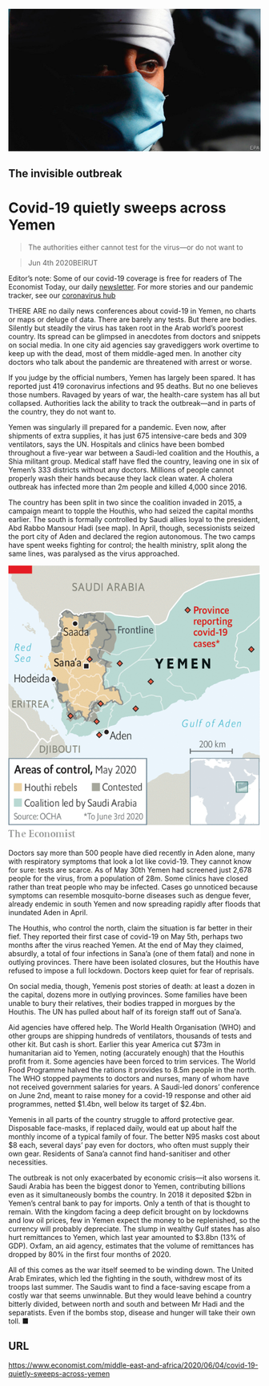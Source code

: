 ![](./images/20200606_MAP001_0.jpg)

## The invisible outbreak

# Covid-19 quietly sweeps across Yemen

> The authorities either cannot test for the virus—or do not want to

> Jun 4th 2020BEIRUT

Editor’s note: Some of our covid-19 coverage is free for readers of The Economist Today, our daily [newsletter](https://www.economist.com/https://my.economist.com/user#newsletter). For more stories and our pandemic tracker, see our [coronavirus hub](https://www.economist.com//news/2020/03/11/the-economists-coverage-of-the-coronavirus)

THERE ARE no daily news conferences about covid-19 in Yemen, no charts or maps or deluge of data. There are barely any tests. But there are bodies. Silently but steadily the virus has taken root in the Arab world’s poorest country. Its spread can be glimpsed in anecdotes from doctors and snippets on social media. In one city aid agencies say gravediggers work overtime to keep up with the dead, most of them middle-aged men. In another city doctors who talk about the pandemic are threatened with arrest or worse.

If you judge by the official numbers, Yemen has largely been spared. It has reported just 419 coronavirus infections and 95 deaths. But no one believes those numbers. Ravaged by years of war, the health-care system has all but collapsed. Authorities lack the ability to track the outbreak—and in parts of the country, they do not want to.

Yemen was singularly ill prepared for a pandemic. Even now, after shipments of extra supplies, it has just 675 intensive-care beds and 309 ventilators, says the UN. Hospitals and clinics have been bombed throughout a five-year war between a Saudi-led coalition and the Houthis, a Shia militant group. Medical staff have fled the country, leaving one in six of Yemen’s 333 districts without any doctors. Millions of people cannot properly wash their hands because they lack clean water. A cholera outbreak has infected more than 2m people and killed 4,000 since 2016.

The country has been split in two since the coalition invaded in 2015, a campaign meant to topple the Houthis, who had seized the capital months earlier. The south is formally controlled by Saudi allies loyal to the president, Abd Rabbo Mansour Hadi (see map). In April, though, secessionists seized the port city of Aden and declared the region autonomous. The two camps have spent weeks fighting for control; the health ministry, split along the same lines, was paralysed as the virus approached.

![](./images/20200606_MAM957.png)

Doctors say more than 500 people have died recently in Aden alone, many with respiratory symptoms that look a lot like covid-19. They cannot know for sure: tests are scarce. As of May 30th Yemen had screened just 2,678 people for the virus, from a population of 28m. Some clinics have closed rather than treat people who may be infected. Cases go unnoticed because symptoms can resemble mosquito-borne diseases such as dengue fever, already endemic in south Yemen and now spreading rapidly after floods that inundated Aden in April.

The Houthis, who control the north, claim the situation is far better in their fief. They reported their first case of covid-19 on May 5th, perhaps two months after the virus reached Yemen. At the end of May they claimed, absurdly, a total of four infections in Sana’a (one of them fatal) and none in outlying provinces. There have been isolated closures, but the Houthis have refused to impose a full lockdown. Doctors keep quiet for fear of reprisals.

On social media, though, Yemenis post stories of death: at least a dozen in the capital, dozens more in outlying provinces. Some families have been unable to bury their relatives, their bodies trapped in morgues by the Houthis. The UN has pulled about half of its foreign staff out of Sana’a.

Aid agencies have offered help. The World Health Organisation (WHO) and other groups are shipping hundreds of ventilators, thousands of tests and other kit. But cash is short. Earlier this year America cut $73m in humanitarian aid to Yemen, noting (accurately enough) that the Houthis profit from it. Some agencies have been forced to trim services. The World Food Programme halved the rations it provides to 8.5m people in the north. The WHO stopped payments to doctors and nurses, many of whom have not received government salaries for years. A Saudi-led donors’ conference on June 2nd, meant to raise money for a covid-19 response and other aid programmes, netted $1.4bn, well below its target of $2.4bn.

Yemenis in all parts of the country struggle to afford protective gear. Disposable face-masks, if replaced daily, would eat up about half the monthly income of a typical family of four. The better N95 masks cost about $8 each, several days’ pay even for doctors, who often must supply their own gear. Residents of Sana’a cannot find hand-sanitiser and other necessities.

The outbreak is not only exacerbated by economic crisis—it also worsens it. Saudi Arabia has been the biggest donor to Yemen, contributing billions even as it simultaneously bombs the country. In 2018 it deposited $2bn in Yemen’s central bank to pay for imports. Only a tenth of that is thought to remain. With the kingdom facing a deep deficit brought on by lockdowns and low oil prices, few in Yemen expect the money to be replenished, so the currency will probably depreciate. The slump in wealthy Gulf states has also hurt remittances to Yemen, which last year amounted to $3.8bn (13% of GDP). Oxfam, an aid agency, estimates that the volume of remittances has dropped by 80% in the first four months of 2020.

All of this comes as the war itself seemed to be winding down. The United Arab Emirates, which led the fighting in the south, withdrew most of its troops last summer. The Saudis want to find a face-saving escape from a costly war that seems unwinnable. But they would leave behind a country bitterly divided, between north and south and between Mr Hadi and the separatists. Even if the bombs stop, disease and hunger will take their own toll. ■

## URL

https://www.economist.com/middle-east-and-africa/2020/06/04/covid-19-quietly-sweeps-across-yemen
